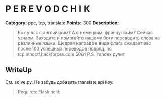 # P E R E V O D C H I K


**Category:** ppc, tcp, translate
**Points:** 300
**Description:**

> Как у вас с английским? А с немецким, французским? Сейчас узнаем. Заходите и помогайте нашему боту переводить слова на различные языки. Щедрая награда в виде флага ожидает вас после 100 успешных переводов подряд.
> nc tcp.innoctf.hackforces.com 5061
> P.S. Yandex рулит

## WriteUp 

См. solve.py. Не забудь добавить translate api key.

> Requires:
> Flask
> nclib
